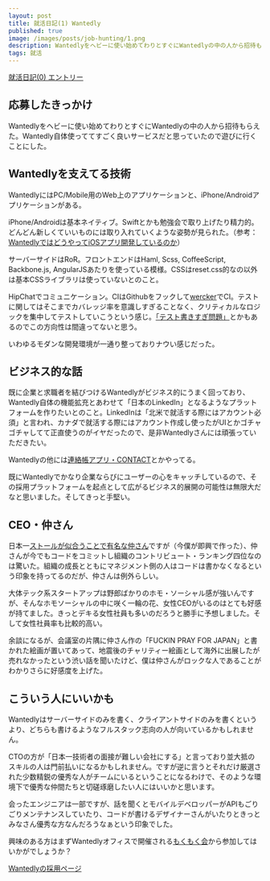 ```yaml
---
layout: post
title: 就活日記(1) Wantedly
published: true
image: /images/posts/job-hunting/1.png
description: Wantedlyをヘビーに使い始めてわりとすぐにWantedlyの中の人から招待もらえた。Wantedly自体使っててすごく良いサービスだと思っていたので遊びに行くことにした。
tags: 就活
---
```


[就活日記(0) エントリー](/job-hunting-0/)

応募したきっかけ
----
Wantedlyをヘビーに使い始めてわりとすぐにWantedlyの中の人から招待もらえた。Wantedly自体使っててすごく良いサービスだと思っていたので遊びに行くことにした。

Wantedlyを支えてる技術
----
WantedlyにはPC/Mobile用のWeb上のアプリケーションと、iPhone/Androidアプリケーションがある。

iPhone/Androidは基本ネイティブ。Swiftとかも勉強会で取り上げたり精力的。どんどん新しくていいものには取り入れていくような姿勢が見られた。（参考：[WantedlyではどうやってiOSアプリ開発しているのか](http://engineer.wantedly.com/2014/04/28/how-wantedly-make-ios-app.html)）

サーバーサイドはRoR。フロントエンドはHaml, Scss, CoffeeScript, Backbone.js, AngularJSあたりを使っている模様。CSSはreset.css的なの以外は基本CSSライブラリは使っていないとのこと。

HipChatでコミュニケーション。CIはGithubをフックして[wercker](http://wercker.com/)でCI。テストに関してはそこまでカバレッジ率を意識しすぎることなく、クリティカルなロジックを集中してテストしていこうという感じ。[「テスト書きすぎ問題」](http://kenn.hatenablog.com/entry/2014/01/03/095026)とかもあるのでこの方向性は間違ってないと思う。

いわゆるモダンな開発環境が一通り整っておりナウい感じだった。

ビジネス的な話
----
既に企業と求職者を結びつけるWantedlyがビジネス的にうまく回っており、Wantedly自体の機能拡充とあわせて「日本のLinkedIn」となるようなプラットフォームを作りたいとのこと。LinkedInは「北米で就活する際にはアカウント必須」と言われ、カナダで就活する際にはアカウント作成し使ったがUIとかゴチャゴチャしてて正直使うのがイヤだったので、是非Wantedlyさんには頑張っていただきたい。

Wantedlyの他には[連絡帳アプリ・CONTACT](https://contacts.wantedly.com/)とかやってる。

既にWantedlyでかなり企業ならびにユーザーの心をキャッチしているので、その採用プラットフォームを起点として広がるビジネス的展開の可能性は無限大だなと思いました。そしてきっと手堅い。

CEO・仲さん
----
日本一[ストールが似合うことで有名な仲さん](https://www.youtube.com/watch?v=TSUryiRhgJw)ですが（今僕が即興で作った）、仲さんが今でもコードをコミットし組織のコントリビュート・ランキング四位なのは驚いた。組織の成長とともにマネジメント側の人はコードは書かなくなるという印象を持ってるのだが、仲さんは例外らしい。

大体テック系スタートアップは野郎ばかりのホモ・ソーシャル感が強いんですが、そんなホモソーシャルの中に咲く一輪の花、女性CEOがいるのはとても好感が持てました。きっとデキる女性社員も多いのだろうと勝手に予想しました。そして女性社員率も比較的高い。

余談になるが、会議室の片隅に仲さん作の「FUCKIN PRAY FOR JAPAN」と書かれた絵画が置いてあって、地震後のチャリティー絵画として海外に出展したが売れなかったという渋い話を聞いたけど、僕は仲さんがロックな人であることがわかりさらに好感度を上げた。

こういう人にいいかも
----
Wantedlyはサーバーサイドのみを書く、クライアントサイドのみを書くというより、どちらも書けるようなフルスタック志向の人が向いているかもしれません。

CTOの方が「日本一技術者の面接が難しい会社にする」と言っており並大抵のスキルの人は門前払いになるかもしれません。ですが逆に言うとそれだけ厳選された少数精鋭の優秀な人がチームにいるということになるわけで、そのような環境下で優秀な仲間たちと切磋琢磨したい人にはいいかと思います。

会ったエンジニアは一部ですが、話を聞くとモバイルデベロッパーがAPIもごりごりメンテナンスしていたり、コードが書けるデザイナーさんがいたりときっとみなさん優秀な方なんだろうなぁという印象でした。

興味のある方はまずWantedlyオフィスで開催される[もくもく会](https://www.wantedly.com/projects/5106)から参加してはいかがでしょうか？

[Wantedlyの採用ページ](https://www.wantedly.com/companies/wantedly)
